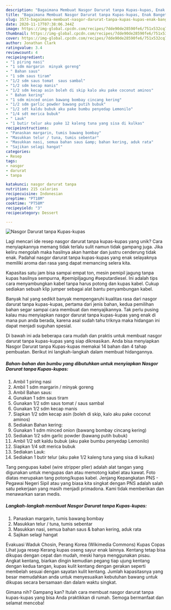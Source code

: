 ```yaml
---
description: "Bagaimana Membuat Nasgor Darurat tanpa Kupas-kupas, Enak Banget"
title: "Bagaimana Membuat Nasgor Darurat tanpa Kupas-kupas, Enak Banget"
slug: 3573-bagaimana-membuat-nasgor-darurat-tanpa-kupas-kupas-enak-banget
date: 2020-11-17T07:38:06.344Z
image: https://img-global.cpcdn.com/recipes/7dde90de28590fe6/751x532cq70/nasgor-darurat-tanpa-kupas-kupas-foto-resep-utama.jpg
thumbnail: https://img-global.cpcdn.com/recipes/7dde90de28590fe6/751x532cq70/nasgor-darurat-tanpa-kupas-kupas-foto-resep-utama.jpg
cover: https://img-global.cpcdn.com/recipes/7dde90de28590fe6/751x532cq70/nasgor-darurat-tanpa-kupas-kupas-foto-resep-utama.jpg
author: Jonathan Clark
ratingvalue: 3.4
reviewcount: 4
recipeingredient:
- "1 piring nasi"
- "1 sdm margarin  minyak goreng"
- " Bahan saus"
- "1 sdm saus tiram"
- "1/2 sdm saus tomat  saus sambal"
- "1/2 sdm kecap manis"
- "1/2 sdm kecap asin boleh di skip kalo aku pake coconut aminos"
- " Bahan kering"
- "1 sdm minced onion bawang bombay cincang kering"
- "1/2 sdm garlic powder bawang putih bubuk"
- "1/2 sdt kaldu bubuk aku pake bumbu penyedap Lemonilo"
- "1/4 sdt merica bubuk"
- " Lauk"
- "1 butir telur aku pake 12 kaleng tuna yang sisa di kulkas"
recipeinstructions:
- "Panaskan margarin, tumis bawang bombay"
- "Masukkan telur / tuna, tumis sebentar"
- "Masukkan nasi, semua bahan saus &amp; bahan kering, aduk rata"
- "Sajikan selagi hangat"
categories:
- Resep
tags:
- nasgor
- darurat
- tanpa

katakunci: nasgor darurat tanpa 
nutrition: 215 calories
recipecuisine: Indonesian
preptime: "PT18M"
cooktime: "PT58M"
recipeyield: "3"
recipecategory: Dessert

---
```



![Nasgor Darurat tanpa Kupas-kupas](https://img-global.cpcdn.com/recipes/7dde90de28590fe6/751x532cq70/nasgor-darurat-tanpa-kupas-kupas-foto-resep-utama.jpg)

Lagi mencari ide resep nasgor darurat tanpa kupas-kupas yang unik? Cara menyiapkannya memang tidak terlalu sulit namun tidak gampang juga. Jika keliru mengolah maka hasilnya akan hambar dan justru cenderung tidak enak. Padahal nasgor darurat tanpa kupas-kupas yang enak selayaknya memiliki aroma dan rasa yang dapat memancing selera kita.

Kapasitas satu jam bisa sampai empat ton, mesin pemipil jagung tanpa kupas hasilnya sempurna, #pemipiljagung #seputardiesel. Ini adalah tips cara menyambungkan kabel tanpa harus potong dan kupas kabel. Cukup sediakan sebuah klip jumper sebagai alat bantu penyambungan kabel.

Banyak hal yang sedikit banyak mempengaruhi kualitas rasa dari nasgor darurat tanpa kupas-kupas, pertama dari jenis bahan, kedua pemilihan bahan segar sampai cara membuat dan menyajikannya. Tak perlu pusing kalau mau menyiapkan nasgor darurat tanpa kupas-kupas yang enak di mana pun anda berada, karena asal sudah tahu triknya maka hidangan ini dapat menjadi suguhan spesial.


Di bawah ini ada beberapa cara mudah dan praktis untuk membuat nasgor darurat tanpa kupas-kupas yang siap dikreasikan. Anda bisa menyiapkan Nasgor Darurat tanpa Kupas-kupas memakai 14 bahan dan 4 tahap pembuatan. Berikut ini langkah-langkah dalam membuat hidangannya.

<!--inarticleads1-->

##### Bahan-bahan dan bumbu yang dibutuhkan untuk menyiapkan Nasgor Darurat tanpa Kupas-kupas:

1. Ambil 1 piring nasi
1. Ambil 1 sdm margarin / minyak goreng
1. Ambil  Bahan saus:
1. Gunakan 1 sdm saus tiram
1. Gunakan 1/2 sdm saus tomat / saus sambal
1. Gunakan 1/2 sdm kecap manis
1. Siapkan 1/2 sdm kecap asin (boleh di skip, kalo aku pake coconut aminos)
1. Sediakan  Bahan kering:
1. Gunakan 1 sdm minced onion (bawang bombay cincang kering)
1. Sediakan 1/2 sdm garlic powder (bawang putih bubuk)
1. Ambil 1/2 sdt kaldu bubuk (aku pake bumbu penyedap Lemonilo)
1. Siapkan 1/4 sdt merica bubuk
1. Sediakan  Lauk:
1. Sediakan 1 butir telur (aku pake 1/2 kaleng tuna yang sisa di kulkas)


Tang pengupas kabel (wire stripper plier) adalah alat tangan yang digunakan untuk mengupas dan atau memotong kabel atau kawat. Foto diatas merupakan tang potong/kupas kabel. Jenjang Kepangkatan PNS - Pegawai Negeri Sipil atau yang biasa kita singkat dengan PNS adalah salah satu pekerjaan yang masih menjadi primadona. Kami tidak memberikan dan menawarkan saran medis. 

<!--inarticleads2-->

##### Langkah-langkah membuat Nasgor Darurat tanpa Kupas-kupas:

1. Panaskan margarin, tumis bawang bombay
1. Masukkan telur / tuna, tumis sebentar
1. Masukkan nasi, semua bahan saus &amp; bahan kering, aduk rata
1. Sajikan selagi hangat


Evakuasi Waduk Chosin, Perang Korea (Wikimedia Commons) Kupas Copas Lihat juga resep Kerang kupas oseng sayur enak lainnya. Kentang tetap bisa dikupas dengan cepat dan mudah, meski hanya menggunakan pisau. Angkat kentang, biarkan dingin kemudian pegang tiap ujung kentang dengan kedua tangan, kupas kulit kentang dengan gerakan seperti membelah sesuai dengan sayatan kulit kentang. Jumlah kapasitasnya yang besar memudahkan anda untuk menyesuaikan kebutuhan bawang untuk dikupas secara bersamaan dan dalam waktu singkat. 

Gimana nih? Gampang kan? Itulah cara membuat nasgor darurat tanpa kupas-kupas yang bisa Anda praktikkan di rumah. Semoga bermanfaat dan selamat mencoba!
